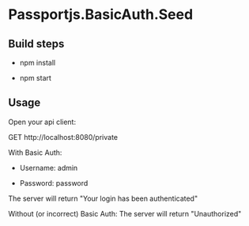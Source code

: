 # Passportjs.BasicAuth.Seed

## Build steps

- npm install

- npm start

## Usage

Open your api client:

GET http://localhost:8080/private

With Basic Auth:

- Username: admin

- Password: password

The server will return "Your login has been authenticated"

Without (or incorrect) Basic Auth:
The server will return "Unauthorized"
